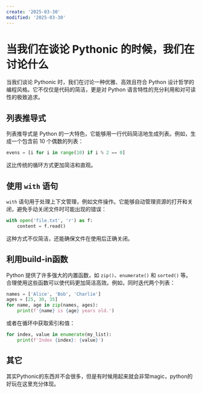 ```yaml
---
create: '2025-03-30'
modified: '2025-03-30'
---
```


# 当我们在谈论 Pythonic 的时候，我们在讨论什么

当我们谈论 Pythonic 时，我们在讨论一种优雅、高效且符合 Python 设计哲学的编程风格。它不仅仅是代码的简洁，更是对 Python 语言特性的充分利用和对可读性的极致追求。

## 列表推导式
列表推导式是 Python 的一大特色，它能够用一行代码简洁地生成列表。例如，生成一个包含前 10 个偶数的列表：
```python
evens = [i for i in range(10) if i % 2 == 0]
```
这比传统的循环方式更加简洁和直观。

## 使用 `with` 语句
`with` 语句用于处理上下文管理，例如文件操作。它能够自动管理资源的打开和关闭，避免手动关闭文件时可能出现的错误：

```python
with open('file.txt', 'r') as f:
    content = f.read()
```
这种方式不仅简洁，还能确保文件在使用后正确关闭。

## 利用build-in函数
Python 提供了许多强大的内置函数，如 `zip()`、`enumerate()` 和 `sorted()` 等。合理使用这些函数可以使代码更加简洁高效。例如，同时迭代两个列表：
```python
names = ['Alice', 'Bob', 'Charlie']
ages = [25, 30, 35]
for name, age in zip(names, ages):
    print(f'{name} is {age} years old.')
```
或者在循环中获取索引和值：
```python
for index, value in enumerate(my_list):
    print(f'Index {index}: {value}')
```

## 其它

其实Pythonic的东西并不会很多，但是有时候用起来就会非常magic，python的好玩在这里充分体现。